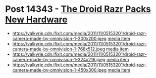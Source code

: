 # Post 14343 - [The Droid Razr Packs New Hardware](https://www.ifixit.com/News/14343/the-droid-razr-packs-new-hardware)

- https://valkyrie.cdn.ifixit.com/media/2011/11/05153201/droid-razr-camera-made-by-omnivision-1-300x200.jpeg [media item](media-28430.md)
- https://valkyrie.cdn.ifixit.com/media/2011/11/05153201/droid-razr-camera-made-by-omnivision-1-768x512.jpeg [media item](media-28430.md)
- https://valkyrie.cdn.ifixit.com/media/2011/11/05153201/droid-razr-camera-made-by-omnivision-1-324x216.jpeg [media item](media-28430.md)
- https://valkyrie.cdn.ifixit.com/media/2011/11/05153201/droid-razr-camera-made-by-omnivision-1-450x300.jpeg [media item](media-28430.md)